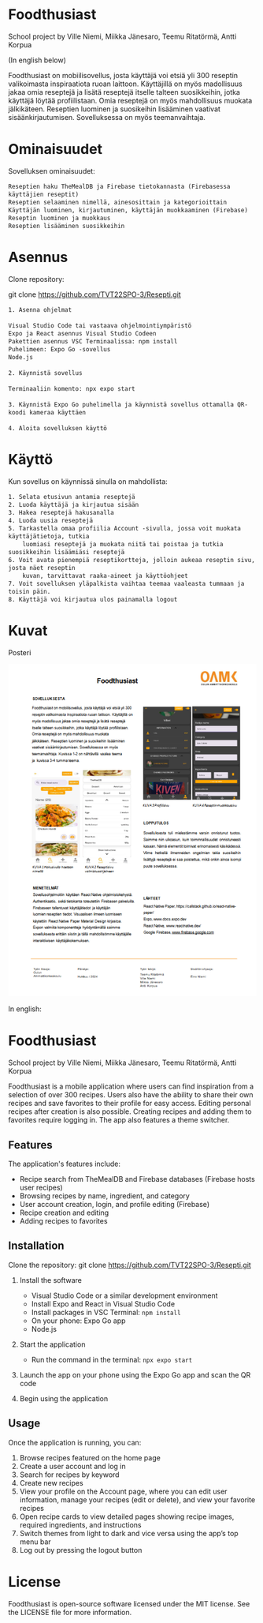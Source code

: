 # Foodthusiast

School project by Ville Niemi, Miikka Jänesaro, Teemu Ritatörmä, Antti Korpua

(In english below)

Foodthusiast on mobiilisovellus, josta käyttäjä voi etsiä yli 300 reseptin valikoimasta inspiraatiota ruoan laittoon. Käyttäjillä on myös madollisuus jakaa omia reseptejä ja lisätä reseptejä itselle talteen suosikkeihin, jotka käyttäjä löytää profiilistaan. Omia reseptejä on myös mahdollisuus muokata jälkikäteen. Reseptien luominen ja suosikeihin lisääminen vaativat sisäänkirjautumisen. Sovelluksessa on myös teemanvaihtaja.

# Ominaisuudet

Sovelluksen ominaisuudet:

    Reseptien haku TheMealDB ja Firebase tietokannasta (Firebasessa käyttäjien reseptit)
    Reseptien selaaminen nimellä, ainesosittain ja kategorioittain
    Käyttäjän luominen, kirjautuminen, käyttäjän muokkaaminen (Firebase)
    Reseptin luominen ja muokkaus
    Reseptien lisääminen suosikkeihin
    

 # Asennus

Clone repository:

git clone https://github.com/TVT22SPO-3/Resepti.git

    1. Asenna ohjelmat

    Visual Studio Code tai vastaava ohjelmointiympäristö
    Expo ja React asennus Visual Studio Codeen
    Pakettien asennus VSC Terminaalissa: npm install
    Puhelimeen: Expo Go -sovellus
    Node.js

    2. Käynnistä sovellus

    Terminaaliin komento: npx expo start
    
    3. Käynnistä Expo Go puhelimella ja käynnistä sovellus ottamalla QR-koodi kameraa käyttäen

    4. Aloita sovelluksen käyttö

# Käyttö

Kun sovellus on käynnissä sinulla on mahdollista:

    1. Selata etusivun antamia reseptejä
    2. Luoda käyttäjä ja kirjautua sisään
    3. Hakea reseptejä hakusanalla
    4. Luoda uusia reseptejä
    5. Tarkastella omaa profiilia Account -sivulla, jossa voit muokata käyttäjätietoja, tutkia 
        luomiasi reseptejä ja muokata niitä tai poistaa ja tutkia suosikkeihin lisäämiäsi reseptejä
    6. Voit avata pienempiä reseptikortteja, jolloin aukeaa reseptin sivu, josta näet reseptin 
        kuvan, tarvittavat raaka-aineet ja käyttöohjeet
    7. Voit sovelluksen yläpalkista vaihtaa teemaa vaaleasta tummaan ja toisin päin.
    8. Käyttäjä voi kirjautua ulos painamalla logout

# Kuvat

Posteri

<img src="/assets/poster.png">

In english:

# Foodthusiast

School project by Ville Niemi, Miikka Jänesaro, Teemu Ritatörmä, Antti Korpua

Foodthusiast is a mobile application where users can find inspiration from a selection of over 300 recipes. Users also have the ability to share their own recipes and save favorites to their profile for easy access. Editing personal recipes after creation is also possible. Creating recipes and adding them to favorites require logging in. The app also features a theme switcher.

## Features

The application's features include:

- Recipe search from TheMealDB and Firebase databases (Firebase hosts user recipes)
- Browsing recipes by name, ingredient, and category
- User account creation, login, and profile editing (Firebase)
- Recipe creation and editing
- Adding recipes to favorites

## Installation

Clone the repository:
git clone https://github.com/TVT22SPO-3/Resepti.git


1. Install the software

   - Visual Studio Code or a similar development environment
   - Install Expo and React in Visual Studio Code
   - Install packages in VSC Terminal: `npm install`
   - On your phone: Expo Go app
   - Node.js

2. Start the application

   - Run the command in the terminal: `npx expo start`

3. Launch the app on your phone using the Expo Go app and scan the QR code

4. Begin using the application

## Usage

Once the application is running, you can:

1. Browse recipes featured on the home page
2. Create a user account and log in
3. Search for recipes by keyword
4. Create new recipes
5. View your profile on the Account page, where you can edit user information, manage your recipes (edit or delete), and view your favorite recipes
6. Open recipe cards to view detailed pages showing recipe images, required ingredients, and instructions
7. Switch themes from light to dark and vice versa using the app’s top menu bar
8. Log out by pressing the logout button

# License

Foodthusiast is open-source software licensed under the MIT license. See the LICENSE file for more information.

